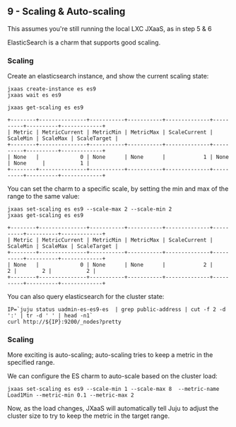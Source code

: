 ## 9 - Scaling & Auto-scaling

This assumes you're still running the local LXC JXaaS, as in step 5 & 6

ElasticSearch is a charm that supports good scaling.

### Scaling

Create an elasticsearch instance, and show the current scaling state:

```
jxaas create-instance es es9
jxaas wait es es9

jxaas get-scaling es es9
```

```
+--------+---------------+-----------+-----------+--------------+----------+----------+-------------+
| Metric | MetricCurrent | MetricMin | MetricMax | ScaleCurrent | ScaleMin | ScaleMax | ScaleTarget |
+--------+---------------+-----------+-----------+--------------+----------+----------+-------------+
| None   |             0 | None      | None      |            1 | None     | None     |           1 |
+--------+---------------+-----------+-----------+--------------+----------+----------+-------------+
```


You can set the charm to a specific scale, by setting the min and max of the range to the same value:
```
jxaas set-scaling es es9 --scale-max 2 --scale-min 2
jxaas get-scaling es es9
```

```
+--------+---------------+-----------+-----------+--------------+----------+----------+-------------+
| Metric | MetricCurrent | MetricMin | MetricMax | ScaleCurrent | ScaleMin | ScaleMax | ScaleTarget |
+--------+---------------+-----------+-----------+--------------+----------+----------+-------------+
| None   |             0 | None      | None      |            2 |        2 |        2 |           2 |
+--------+---------------+-----------+-----------+--------------+----------+----------+-------------+
```

You can also query elasticsearch for the cluster state:
```
IP=`juju status uadmin-es-es9-es  | grep public-address | cut -f 2 -d ':' | tr -d ' ' | head -n1` 
curl http://${IP}:9200/_nodes?pretty
```

### Scaling

More exciting is auto-scaling; auto-scaling tries to keep a metric in the specified range.

We can configure the ES charm to auto-scale based on the cluster load:
```
jxaas set-scaling es es9 --scale-min 1 --scale-max 8  --metric-name Load1Min --metric-min 0.1 --metric-max 2 
```

Now, as the load changes, JXaaS will automatically tell Juju to adjust the cluster size to try to keep the metric
in the target range.

